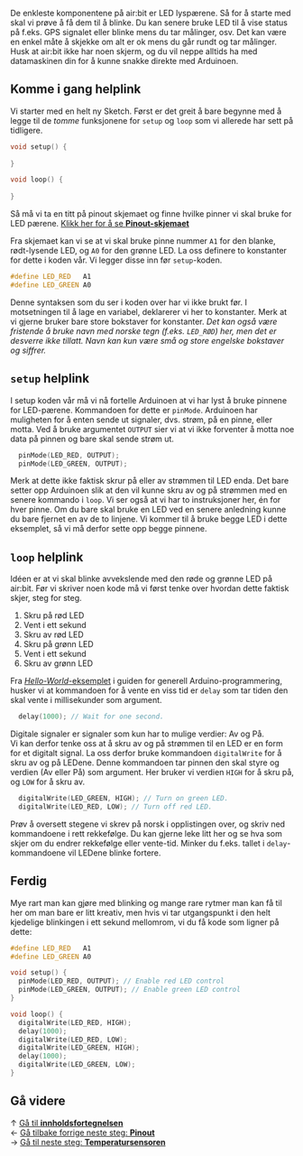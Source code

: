 De enkleste komponentene på air:bit er LED lyspærene. Så for å starte med skal vi prøve å få dem til å blinke. Du kan senere bruke LED til å vise status på f.eks. GPS signalet eller blinke mens du tar målinger, osv. Det kan være en enkel måte å skjekke om alt er ok mens du går rundt og tar målinger. Husk at air:bit ikke har noen skjerm, og du vil neppe alltids ha med datamaskinen din for å kunne snakke direkte med Arduinoen.

## Komme i gang helplink

Vi starter med en helt ny Sketch. Først er det greit å bare begynne med å legge til de *tomme* funksjonene for `setup` og `loop` som vi allerede har sett på tidligere.

``` cpp
void setup() {
  
}

void loop() {
  
}
```

Så må vi ta en titt på pinout skjemaet og finne hvilke pinner vi skal bruke for LED pærene. [Klikk her for å se **Pinout-skjemaet**][pinout]

Fra skjemaet kan vi se at vi skal bruke pinne nummer `A1` for den blanke, rødt-lysende LED, og `A0` for den grønne LED. La oss definere to konstanter for dette i koden vår. Vi legger disse inn før `setup`-koden.

``` cpp
#define LED_RED   A1
#define LED_GREEN A0
```

Denne syntaksen som du ser i koden over har vi ikke brukt før. I motsetningen til å lage en variabel, deklarerer vi her to konstanter. Merk at vi gjerne bruker bare store bokstaver for konstanter. *Det kan også være fristende å bruke navn med norske tegn (f.eks. `LED_RØD`) her, men det er desverre ikke tillatt. Navn kan kun være små og store engelske bokstaver og siffrer.*

## `setup` helplink

I setup koden vår må vi nå fortelle Arduinoen at vi har lyst å bruke pinnene for LED-pærene. Kommandoen for dette er `pinMode`. Arduinoen har muligheten for å enten sende ut signaler, dvs. strøm, på en pinne, eller motta. Ved å bruke argumentet `OUTPUT` sier vi at vi ikke forventer å motta noe data på pinnen og bare skal sende strøm ut.

``` cpp
  pinMode(LED_RED, OUTPUT);
  pinMode(LED_GREEN, OUTPUT);
```

Merk at dette ikke faktisk skrur på eller av strømmen til LED enda. Det bare setter opp Arduinoen slik at den vil kunne skru av og på strømmen med en senere kommando i `loop`. Vi ser også at vi har to instruksjoner her, én for hver pinne. Om du bare skal bruke en LED ved en senere anledning kunne du bare fjernet en av de to linjene. Vi kommer til å bruke begge LED i dette eksemplet, så vi må derfor sette opp begge pinnene.

## `loop` helplink

Idéen er at vi skal blinke avvekslende med den røde og grønne LED på air:bit. Før vi skriver noen kode må vi først tenke over hvordan dette faktisk skjer, steg for steg.

1. Skru på rød LED
1. Vent i ett sekund
1. Skru av rød LED
1. Skru på grønn LED
1. Vent i ett sekund
1. Skru av grønn LED

Fra [*Hello-World*-eksemplet][hello-world] i guiden for generell Arduino-programmering, husker vi at kommandoen for å vente en viss tid er `delay` som tar tiden den skal vente i millisekunder som argument.

```cpp
  delay(1000); // Wait for one second.
```

Digitale signaler er signaler som kun har to mulige verdier: Av og På.  
Vi kan derfor tenke oss at å skru av og på strømmen til en LED er en form for et digitalt signal. La oss derfor bruke kommandoen `digitalWrite` for å skru av og på LEDene. Denne kommandoen tar pinnen den skal styre og verdien (Av eller På) som argument. Her bruker vi verdien `HIGH` for å skru på, og `LOW` for å skru av.

```cpp
  digitalWrite(LED_GREEN, HIGH); // Turn on green LED.
  digitalWrite(LED_RED, LOW); // Turn off red LED.
```

Prøv å oversett stegene vi skrev på norsk i opplistingen over, og skriv ned kommandoene i rett rekkefølge. Du kan gjerne leke litt her og se hva som skjer om du endrer rekkefølge eller vente-tid. Minker du f.eks. tallet i `delay`-kommandoene vil LEDene blinke fortere.

## Ferdig

Mye rart man kan gjøre med blinking og mange rare rytmer man kan få til her om man bare er litt kreativ, men hvis vi tar utgangspunkt i den helt kjedelige blinkingen i ett sekund mellomrom, vi du få kode som ligner på dette:

```cpp
#define LED_RED   A1
#define LED_GREEN A0

void setup() {
  pinMode(LED_RED, OUTPUT); // Enable red LED control
  pinMode(LED_GREEN, OUTPUT); // Enable green LED control
}

void loop() {
  digitalWrite(LED_RED, HIGH);
  delay(1000);
  digitalWrite(LED_RED, LOW);
  digitalWrite(LED_GREEN, HIGH);
  delay(1000);
  digitalWrite(LED_GREEN, LOW);
}
```

## Gå videre

&uarr; [Gå til **innholdsfortegnelsen**][home]  
&larr; [Gå tilbake forrige neste steg: **Pinout**][pinout]  
&rarr; [Gå til neste steg: **Temperatursensoren**][dht]  

[home]: airbit-Programmering
[pinout]: airbit-Pinout
[dht]: Programmering-med-Temperatursensoren

[hello-world]: Arduino-varianten-av-Hello-World
